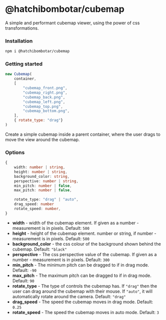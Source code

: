 # @hatchibombotar/cubemap

A simple and performant cubemap viewer, using the power of css transformations.

### Installation

```sh
npm i @hatchibombotar/cubemap
```

### Getting started

```js
new Cubemap(
    container,
    [
        "cubemap_front.png",
        "cubemap_right.png",
        "cubemap_back.png",
        "cubemap_left.png",
        "cubemap_top.png",
        "cubemap_bottom.png",
    ],
    { rotate_type: "drag"}
)
```
Create a simple cubemap inside a parent container, where the user drags to move the view around the cubemap.

### Options
```ts
{
    width: number | string,
    height: number | string,
    background_color: string,
    perspective: number | string,
    min_pitch: number | false,
    max_pitch: number | false,
    
    rotate_type: "drag" | "auto",
    drag_speed: number
    rotate_speed: number,
}
```

- **width** - width of the cubemap element. If given as a number - measurement is in pixels. Default: `500`
- **height** - height of the cubemap element. number or string, if number - measurement is in pixels. Default: `500`
- **background_color** - the css colour of the background shown behind the cubemap.  Default: `"black"`
- **perspective** - The css perspective value of the cubemap. If given as a number - measurement is in pixels. Default: `300`
- **min_pitch** - The minimum pitch can be dragged to if in drag mode. Default: `-90`
- **max_pitch** - The maximum pitch can be dragged to if in drag mode. Default: `90`
- **rotate_type** - The type of controls the cubemap has. If `"drag"` then the user can drag around the cubemap with their mouse. If `"auto"`, it will automatically rotate around the camera. Default: `"drag"`
- **drag_speed** - The speed the cubemap moves in drag mode. Default: `0.25`
- **rotate_speed** - The speed the cubemap moves in auto mode. Default: `3`
